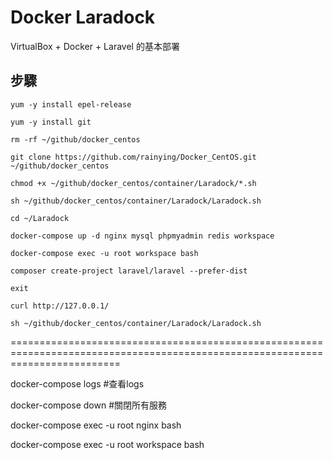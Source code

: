 # Docker Laradock #

VirtualBox + Docker + Laravel 的基本部署

## 步驟 ##

```
yum -y install epel-release
```

```
yum -y install git 
```

```
rm -rf ~/github/docker_centos
```

```
git clone https://github.com/rainying/Docker_CentOS.git ~/github/docker_centos
```

```
chmod +x ~/github/docker_centos/container/Laradock/*.sh
```

```
sh ~/github/docker_centos/container/Laradock/Laradock.sh
```

```
cd ~/Laradock
```

```
docker-compose up -d nginx mysql phpmyadmin redis workspace 
```

```
docker-compose exec -u root workspace bash
```

```
composer create-project laravel/laravel --prefer-dist
```

```
exit
```

```
curl http://127.0.0.1/
```

```
sh ~/github/docker_centos/container/Laradock/Laradock.sh
```

===============================================================================================================================

docker-compose logs #查看logs

docker-compose down #關閉所有服務

docker-compose exec -u root nginx bash

docker-compose exec -u root workspace bash